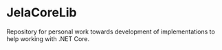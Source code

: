 # JelaCoreLib
Repository for personal work towards development of implementations to help working with .NET Core. 
